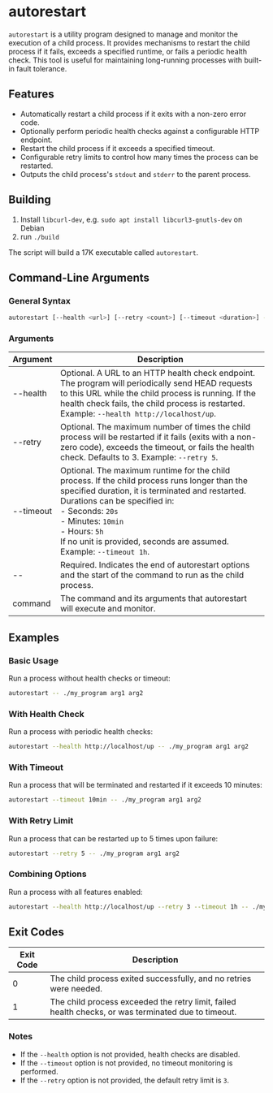 # autorestart

`autorestart` is a utility program designed to manage and monitor the execution of a child process. It provides mechanisms to restart the child process if it fails, exceeds a specified runtime, or fails a periodic health check. This tool is useful for maintaining long-running processes with built-in fault tolerance.

## Features

- Automatically restart a child process if it exits with a non-zero error code.
- Optionally perform periodic health checks against a configurable HTTP endpoint.
- Restart the child process if it exceeds a specified timeout.
- Configurable retry limits to control how many times the process can be restarted.
- Outputs the child process's `stdout` and `stderr` to the parent process.

## Building

1. Install `libcurl-dev`, e.g. `sudo apt install libcurl3-gnutls-dev` on Debian
2. run `./build`

The script will build a 17K executable called `autorestart`.

## Command-Line Arguments

### General Syntax

```bash
autorestart [--health <url>] [--retry <count>] [--timeout <duration>] -- <command> [args...]
```

### Arguments
| Argument	| Description |
|-----------|-------------|
| --health <url>	| Optional. A URL to an HTTP health check endpoint. The program will periodically send HEAD requests to this URL while the child process is running. If the health check fails, the child process is restarted. Example: `--health http://localhost/up`. |
| --retry <count>	| Optional. The maximum number of times the child process will be restarted if it fails (exits with a non-zero code), exceeds the timeout, or fails the health check. Defaults to 3. Example: `--retry 5`. |
|--timeout <duration>	| Optional. The maximum runtime for the child process. If the child process runs longer than the specified duration, it is terminated and restarted. Durations can be specified in: <br> - Seconds: `20s`<br> - Minutes: `10min`<br> - Hours: `5h`<br>If no unit is provided, seconds are assumed. Example: `--timeout 1h`. |
| --	| Required. Indicates the end of autorestart options and the start of the command to run as the child process. |
| command	| The command and its arguments that autorestart will execute and monitor. |

## Examples

### Basic Usage
Run a process without health checks or timeout:

```bash
autorestart -- ./my_program arg1 arg2
```
### With Health Check
Run a process with periodic health checks:

```bash
autorestart --health http://localhost/up -- ./my_program arg1 arg2
```
### With Timeout
Run a process that will be terminated and restarted if it exceeds 10 minutes:

```bash
autorestart --timeout 10min -- ./my_program arg1 arg2
```

### With Retry Limit
Run a process that can be restarted up to 5 times upon failure:

```bash
autorestart --retry 5 -- ./my_program arg1 arg2
```

### Combining Options
Run a process with all features enabled:

```bash
autorestart --health http://localhost/up --retry 3 --timeout 1h -- ./my_program arg1 arg2
```

## Exit Codes
| Exit Code	| Description |
|-----------|-------------|
| 0	| The child process exited successfully, and no retries were needed. |
| 1	| The child process exceeded the retry limit, failed health checks, or was terminated due to timeout. |

### Notes
 - If the `--health` option is not provided, health checks are disabled.
 - If the `--timeout` option is not provided, no timeout monitoring is performed.
 - If the `--retry` option is not provided, the default retry limit is `3`.